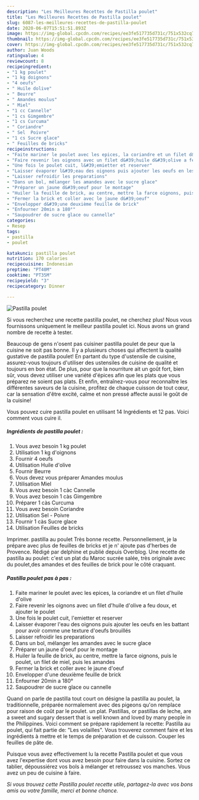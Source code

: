 ```yaml
---
description: "Les Meilleures Recettes de Pastilla poulet"
title: "Les Meilleures Recettes de Pastilla poulet"
slug: 6087-les-meilleures-recettes-de-pastilla-poulet
date: 2020-06-07T15:51:51.893Z
image: https://img-global.cpcdn.com/recipes/ee3fe517735d731c/751x532cq70/pastilla-poulet-photo-principale-de-la-recette.jpg
thumbnail: https://img-global.cpcdn.com/recipes/ee3fe517735d731c/751x532cq70/pastilla-poulet-photo-principale-de-la-recette.jpg
cover: https://img-global.cpcdn.com/recipes/ee3fe517735d731c/751x532cq70/pastilla-poulet-photo-principale-de-la-recette.jpg
author: Juan Woods
ratingvalue: 4
reviewcount: 8
recipeingredient:
- "1 kg poulet"
- "1 kg doignons"
- "4 oeufs"
- " Huile dolive"
- " Beurre"
- " Amandes moulus"
- " Miel"
- "1 cc Cannelle"
- "1 cs Gimgembre"
- "1 cs Curcuma"
- " Coriandre"
- " Sel  Poivre"
- "1 cs Sucre glace"
- " Feuilles de bricks"
recipeinstructions:
- "Faite mariner le poulet avec les epices, la coriandre et un filet d&#39;huile d&#39;olive"
- "Faire revenir les oignons avec un filet d&#39;huile d&#39;olive a feu doux, et ajouter le poulet"
- "Une fois le poulet cuit, l&#39;emietter et reserver"
- "Laisser évaporer l&#39;eau des oignons puis ajouter les oeufs en les battant pour avoir comme une texture d&#39;oeufs brouillés"
- "Laisser refroidir les preparations"
- "Dans un bol, mélanger les amandes avec le sucre glace"
- "Préparer un jaune d&#39;oeuf pour le montage"
- "Huiler la feuille de brick, au centre, mettre la farce oignons, puis le poulet, un filet de miel, puis les amandes"
- "Fermer la brick et coller avec le jaune d&#39;oeuf"
- "Envelopper d&#39;une deuxième feuille de brick"
- "Enfourner 20min a 180°"
- "Saupoudrer de sucre glace ou cannelle"
categories:
- Resep
tags:
- pastilla
- poulet

katakunci: pastilla poulet 
nutrition: 170 calories
recipecuisine: Indonesian
preptime: "PT40M"
cooktime: "PT35M"
recipeyield: "3"
recipecategory: Dinner

---
```



![Pastilla poulet](https://img-global.cpcdn.com/recipes/ee3fe517735d731c/751x532cq70/pastilla-poulet-photo-principale-de-la-recette.jpg)

Si vous recherchez une recette pastilla poulet, ne cherchez plus! Nous vous fournissons uniquement le meilleur pastilla poulet ici. Nous avons un grand nombre de recette à tester.

Beaucoup de gens n'osent pas cuisiner pastilla poulet de peur que la cuisine ne soit pas bonne. Il y a plusieurs choses qui affectent la qualité gustative de pastilla poulet! En partant du type d'ustensile de cuisine, assurez-vous toujours d'utiliser des ustensiles de cuisine de qualité et toujours en bon état. De plus, pour que la nourriture ait un goût fort, bien sûr, vous devez utiliser une variété d'épices afin que les plats que vous préparez ne soient pas plats. Et enfin, entraînez-vous pour reconnaître les différentes saveurs de la cuisine, profitez de chaque cuisson de tout cœur, car la sensation d'être excité, calme et non pressé affecte aussi le goût de la cuisine!

<!--inarticleads1-->

Vous pouvez cuire pastilla poulet en utilisant 14 Ingrédients et 12 pas. Voici comment vous cuire il.

##### Ingrédients de pastilla poulet :

1. Vous avez besoin 1 kg poulet
1. Utilisation 1 kg d&#39;oignons
1. Fournir 4 oeufs
1. Utilisation  Huile d&#39;olive
1. Fournir  Beurre
1. Vous devez vous préparer  Amandes moulus
1. Utilisation  Miel
1. Vous avez besoin 1 càc Cannelle
1. Vous avez besoin 1 càs Gimgembre
1. Préparer 1 càs Curcuma
1. Vous avez besoin  Coriandre
1. Utilisation  Sel - Poivre
1. Fournir 1 càs Sucre glace
1. Utilisation  Feuilles de bricks


Imprimer. pastilla au poulet Très bonne recette. Personnellement, je la prépare avec plus de feuilles de bricks et je n&#39; ajoute pas d&#39;herbes de Provence. Rédigé par delphine et publié depuis Overblog. Une recette de pastilla au poulet: c&#39;est un plat du Maroc sucrée salée, très originale avec du poulet,des amandes et des feuilles de brick pour le côté craquant. 

<!--inarticleads2-->

##### Pastilla poulet pas à pas :

1. Faite mariner le poulet avec les epices, la coriandre et un filet d&#39;huile d&#39;olive
1. Faire revenir les oignons avec un filet d&#39;huile d&#39;olive a feu doux, et ajouter le poulet
1. Une fois le poulet cuit, l&#39;emietter et reserver
1. Laisser évaporer l&#39;eau des oignons puis ajouter les oeufs en les battant pour avoir comme une texture d&#39;oeufs brouillés
1. Laisser refroidir les preparations
1. Dans un bol, mélanger les amandes avec le sucre glace
1. Préparer un jaune d&#39;oeuf pour le montage
1. Huiler la feuille de brick, au centre, mettre la farce oignons, puis le poulet, un filet de miel, puis les amandes
1. Fermer la brick et coller avec le jaune d&#39;oeuf
1. Envelopper d&#39;une deuxième feuille de brick
1. Enfourner 20min a 180°
1. Saupoudrer de sucre glace ou cannelle


Quand on parle de pastilla tout court on désigne la pastilla au poulet, la traditionnelle, préparée normalement avec des pigeons qu&#39;on remplace pour raison de coût par le poulet. un plat. Pastillas, or pastillas de leche, are a sweet and sugary dessert that is well known and loved by many people in the Philippines. Voici comment se prépare rapidement la recette: Pastilla au poulet, qui fait partie de: &#34;Les volailles&#34;. Vous trouverez comment faire et les ingrédients à mettre et le temps de préparation et de cuisson. Couper les feuilles de pâte de. 

<!--inarticleads1-->

<p>
Puisque vous avez effectivement lu la recette Pastilla poulet et que vous avez l'expertise dont vous avez besoin pour faire dans la cuisine. Sortez ce tablier, dépoussiérez vos bols à mélanger et retroussez vos manches. Vous avez un peu de cuisine à faire.
</p>

<p>
<i>Si vous trouvez cette Pastilla poulet recette utile, partagez-la avec vos bons amis ou votre famille, merci et bonne chance.</i>
</p>
